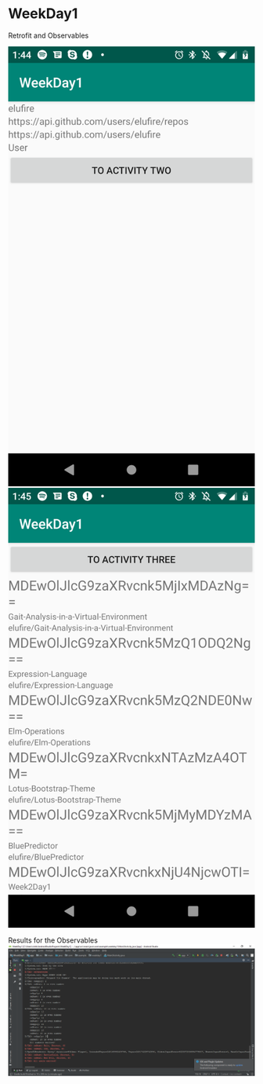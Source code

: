 # WeekDay1
Retrofit and Observables

![alt text](https://github.com/elufire/WeekDay1/blob/master/activity1.png)
![alt text](https://github.com/elufire/WeekDay1/blob/master/activity2.png)

Results for the Observables
![alt text](https://github.com/elufire/WeekDay1/blob/master/app/Week4Day1ObservableScreenshot.png)

